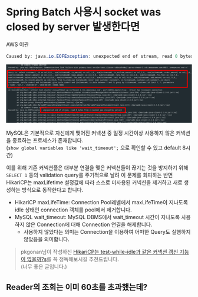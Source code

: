 # Spring Batch 사용시 socket was closed by server 발생한다면

AWS 이관 

```java
Caused by: java.io.EOFException: unexpected end of stream, read 0 bytes from 4 (socket was closed by server)
```

![cause](./images/cause.png)

MySQL은 기본적으로 자신에게 맺어진 커넥션 중 일정 시간이상 사용하지 않은 커넥션을 종료하는 프로세스가 존재합니다.  
(```show global variables like 'wait_timeout';``` 으로 확인할 수 있고 default 8시간)

이를 위해 기존 커넥션풀은 대부분 연결을 맺은 커넥션들이 끊기는 것을 방지하기 위해 ```SELECT 1``` 등의 validation query를 주기적으로 날려 이 문제를 회피하는 반면 HikariCP는 maxLifetime 설정값에 따라 스스로 미사용된 커넥션을 제거하고 새로 생성하는 방식으로 동작한다고 합니다.

* HikariCP maxLifeTime: Connection Pool레벨에서 maxLifeTime이 지나도록 idle 상태인 connection 객체를 pool에서 제거합니다.
* MySQL wait_timeout: MySQL DBMS에서 wait_timeout 시간이 지나도록 사용하지 않은 Connection에 대해 Connection 연결을 해제합니다.
    * 사용하지 않았다는 의미는 Connection을 이용하여 어떠한 Query도 실행하지 않았음을 의미합니다.


> pkgonan님이 작성하신 [HikariCP는 test-while-idle과 같은 커넥션 갱신 기능이 없을까?s](https://pkgonan.github.io/2018/04/HikariCP-test-while-idle)를 꼭 정독해보시길 추천드립니다.  
> (너무 좋은 글입니다.)  



## Reader의 조회는 이미 60초를 초과했는데?